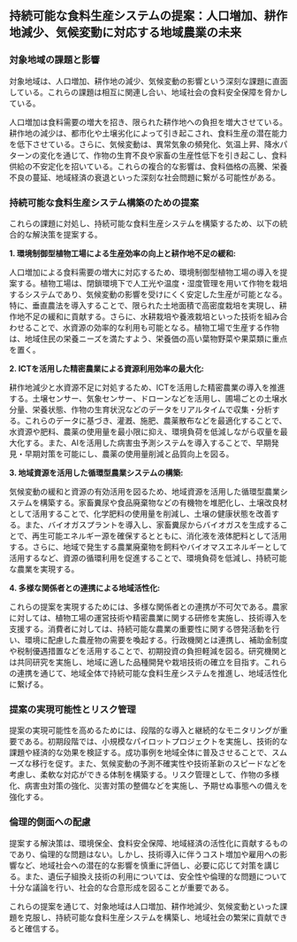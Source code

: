 ## 持続可能な食料生産システムの提案：人口増加、耕作地減少、気候変動に対応する地域農業の未来

### 対象地域の課題と影響

対象地域は、人口増加、耕作地の減少、気候変動の影響という深刻な課題に直面している。これらの課題は相互に関連し合い、地域社会の食料安全保障を脅かしている。

人口増加は食料需要の増大を招き、限られた耕作地への負担を増大させている。耕作地の減少は、都市化や土壌劣化によって引き起こされ、食料生産の潜在能力を低下させている。さらに、気候変動は、異常気象の頻発化、気温上昇、降水パターンの変化を通じて、作物の生育不良や家畜の生産性低下を引き起こし、食料供給の不安定化を招いている。これらの複合的な影響は、食料価格の高騰、栄養不良の蔓延、地域経済の衰退といった深刻な社会問題に繋がる可能性がある。

### 持続可能な食料生産システム構築のための提案

これらの課題に対処し、持続可能な食料生産システムを構築するため、以下の統合的な解決策を提案する。

**1. 環境制御型植物工場による生産効率の向上と耕作地不足の緩和:**

人口増加による食料需要の増大に対応するため、環境制御型植物工場の導入を提案する。植物工場は、閉鎖環境下で人工光や温度・湿度管理を用いて作物を栽培するシステムであり、気候変動の影響を受けにくく安定した生産が可能となる。特に、垂直農法を導入することで、限られた土地面積で高密度栽培を実現し、耕作地不足の緩和に貢献する。さらに、水耕栽培や養液栽培といった技術を組み合わせることで、水資源の効率的な利用も可能となる。植物工場で生産する作物は、地域住民の栄養ニーズを満たすよう、栄養価の高い葉物野菜や果菜類に重点を置く。

**2. ICTを活用した精密農業による資源利用効率の最大化:**

耕作地減少と水資源不足に対処するため、ICTを活用した精密農業の導入を推進する。土壌センサー、気象センサー、ドローンなどを活用し、圃場ごとの土壌水分量、栄養状態、作物の生育状況などのデータをリアルタイムで収集・分析する。これらのデータに基づき、灌漑、施肥、農薬散布などを最適化することで、水資源や肥料、農薬の使用量を最小限に抑え、環境負荷を低減しながら収量を最大化する。また、AIを活用した病害虫予測システムを導入することで、早期発見・早期対策を可能にし、農薬の使用量削減と品質向上を図る。

**3. 地域資源を活用した循環型農業システムの構築:**

気候変動の緩和と資源の有効活用を図るため、地域資源を活用した循環型農業システムを構築する。家畜糞尿や食品廃棄物などの有機物を堆肥化し、土壌改良材として活用することで、化学肥料の使用量を削減し、土壌の健康状態を改善する。また、バイオガスプラントを導入し、家畜糞尿からバイオガスを生成することで、再生可能エネルギー源を確保するとともに、消化液を液体肥料として活用する。さらに、地域で発生する農業廃棄物を飼料やバイオマスエネルギーとして活用するなど、資源の循環利用を促進することで、環境負荷を低減し、持続可能な農業を実現する。

**4. 多様な関係者との連携による地域活性化:**

これらの提案を実現するためには、多様な関係者との連携が不可欠である。農家に対しては、植物工場の運営技術や精密農業に関する研修を実施し、技術導入を支援する。消費者に対しては、持続可能な農業の重要性に関する啓発活動を行い、環境に配慮した農産物の需要を喚起する。行政機関とは連携し、補助金制度や税制優遇措置などを活用することで、初期投資の負担軽減を図る。研究機関とは共同研究を実施し、地域に適した品種開発や栽培技術の確立を目指す。これらの連携を通じて、地域全体で持続可能な食料生産システムを推進し、地域活性化に繋げる。

### 提案の実現可能性とリスク管理

提案の実現可能性を高めるためには、段階的な導入と継続的なモニタリングが重要である。初期段階では、小規模なパイロットプロジェクトを実施し、技術的な課題や経済的な効果を検証する。成功事例を地域全体に普及させることで、スムーズな移行を促す。また、気候変動の予測不確実性や技術革新のスピードなどを考慮し、柔軟な対応ができる体制を構築する。リスク管理として、作物の多様化、病害虫対策の強化、災害対策の整備などを実施し、予期せぬ事態への備えを強化する。

### 倫理的側面への配慮

提案する解決策は、環境保全、食料安全保障、地域経済の活性化に貢献するものであり、倫理的な問題はない。しかし、技術導入に伴うコスト増加や雇用への影響など、地域社会への潜在的な影響を慎重に評価し、必要に応じて対策を講じる。また、遺伝子組換え技術の利用については、安全性や倫理的な問題について十分な議論を行い、社会的な合意形成を図ることが重要である。


これらの提案を通じて、対象地域は人口増加、耕作地減少、気候変動といった課題を克服し、持続可能な食料生産システムを構築し、地域社会の繁栄に貢献できると確信する。
